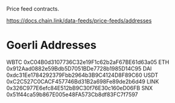 Price feed contracts.

https://docs.chain.link/data-feeds/price-feeds/addresses


# Goerli Addresses

WBTC 0xC04B0d3107736C32e19F1c62b2aF67BE61d63a05
ETH 0x912Aad0882e59Bdb5D7051BDe7728b1985D14C95
DAI 0xdc31Ee1784292379Fbb2964b3B9C4124D8F89C60
USDT 0xC2C527C0CACF457746Bd31B2a698Fe89de2b6d49
LINK 0x326C977E6efc84E512bB9C30f76E30c160eD06FB
SNX 0x51f44ca59b867E005e48FA573Cb8df83FC7f7597
